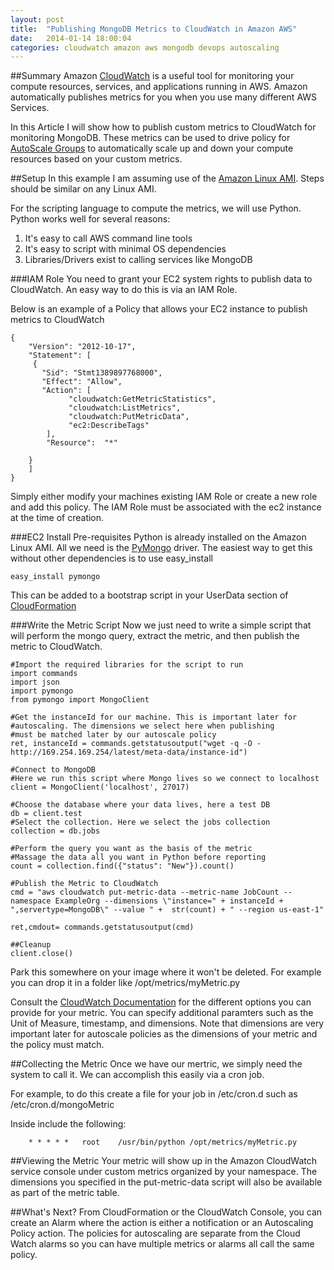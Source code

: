 ```yaml
---
layout: post
title:  "Publishing MongoDB Metrics to CloudWatch in Amazon AWS"
date:   2014-01-14 18:00:04
categories: cloudwatch amazon aws mongodb devops autoscaling
---
```


##Summary
Amazon [CloudWatch](http://aws.amazon.com/cloudwatch/) is a useful tool for monitoring your compute resources, services, and applications running in AWS. Amazon automatically publishes metrics for you when you use many different AWS Services. 

In this Article I will show how to publish custom metrics to CloudWatch for monitoring MongoDB. These metrics can be used to drive policy for [AutoScale Groups](http://aws.amazon.com/documentation/autoscaling/) to automatically scale up and down your compute resources based on your custom metrics.  

##Setup
In this example I am assuming use of the [Amazon Linux AMI](http://aws.amazon.com/amazon-linux-ami/). Steps should be similar on any Linux AMI.

For the scripting language to compute the metrics, we will use Python. Python works well for several reasons:

1. It's easy to call AWS command line tools
2. It's easy to script with minimal OS dependencies
3. Libraries/Drivers exist to calling services like MongoDB

###IAM Role
You need to grant your EC2 system rights to publish data to CloudWatch. An easy way to do this is via an IAM Role.

Below is an example of a Policy that allows your EC2 instance to publish metrics to CloudWatch

	{
  		"Version": "2012-10-17",
  		"Statement": [
   		 {
   		   "Sid": "Stmt1389897768000",
    	   "Effect": "Allow",
    	   "Action": [
       			 "cloudwatch:GetMetricStatistics",
       			 "cloudwatch:ListMetrics",
     		     "cloudwatch:PutMetricData",
       			 "ec2:DescribeTags"
     	    ],
      		"Resource":  "*"
      
        }
 	    ]
	}
	
Simply either modify your machines existing IAM Role or create a new role and add this policy. The IAM Role must be associated with the ec2 instance at the time of creation.

###EC2 Install Pre-requisites
Python is already installed on the Amazon Linux AMI. All we need is the [PyMongo](http://api.mongodb.org/python/current/) driver. The easiest way to get this without other dependencies is to use easy_install

	easy_install pymongo
This can be added to a bootstrap script in your UserData section of [CloudFormation](http://aws.amazon.com/cloudformation/)
	
###Write the Metric Script
Now we just need to write a simple script that will perform the mongo query, extract the metric, and then publish the metric to CloudWatch. 


	#Import the required libraries for the script to run
	import commands
	import json
	import pymongo
	from pymongo import MongoClient

    #Get the instanceId for our machine. This is important later for
    #autoscaling. The dimensions we select here when publishing
    #must be matched later by our autoscale policy
	ret, instanceId = commands.getstatusoutput("wget -q -O - http://169.254.169.254/latest/meta-data/instance-id")

	#Connect to MongoDB
	#Here we run this script where Mongo lives so we connect to localhost
	client = MongoClient('localhost', 27017)

	#Choose the database where your data lives, here a test DB
	db = client.test
	#Select the collection. Here we select the jobs collection
	collection = db.jobs

	#Perform the query you want as the basis of the metric
	#Massage the data all you want in Python before reporting
	count = collection.find({"status": "New"}).count()

	#Publish the Metric to CloudWatch	
	cmd = "aws cloudwatch put-metric-data --metric-name JobCount --namespace ExampleOrg --dimensions \"instance=" + instanceId + ",servertype=MongoDB\" --value " +  str(count) + " --region us-east-1"

	ret,cmdout= commands.getstatusoutput(cmd)

	##Cleanup
	client.close()


Park this somewhere on your image where it won't be deleted. For example you can drop it in a folder like /opt/metrics/myMetric.py 

Consult the [CloudWatch Documentation](http://docs.aws.amazon.com/AmazonCloudWatch/latest/DeveloperGuide/cloudwatch_concepts.html) for the different options you can provide for your metric. You can specify additional paramters such as the Unit of Measure, timestamp, and dimensions. Note that dimensions are very important later for autoscale policies as the dimensions of your metric and the policy must match. 

##Collecting the Metric
Once we have our mertric, we simply need the system to call it. We can accomplish this easily via a cron job.

For example, to do this create a file for your job in /etc/cron.d such as /etc/cron.d/mongoMetric

Inside include the following:

		* * * * *	root	/usr/bin/python /opt/metrics/myMetric.py


##Viewing the Metric
Your metric will show up in the Amazon CloudWatch service console under custom metrics organized by your namespace. The dimensions you specified in the put-metric-data script will also be available as part of the metric table.

##What's Next?
From CloudFormation or the CloudWatch Console, you can create an Alarm where the action is either a notification or an Autoscaling Policy action. The policies for autoscaling are separate from the Cloud Watch alarms so you can have multiple metrics or alarms all call the same policy.